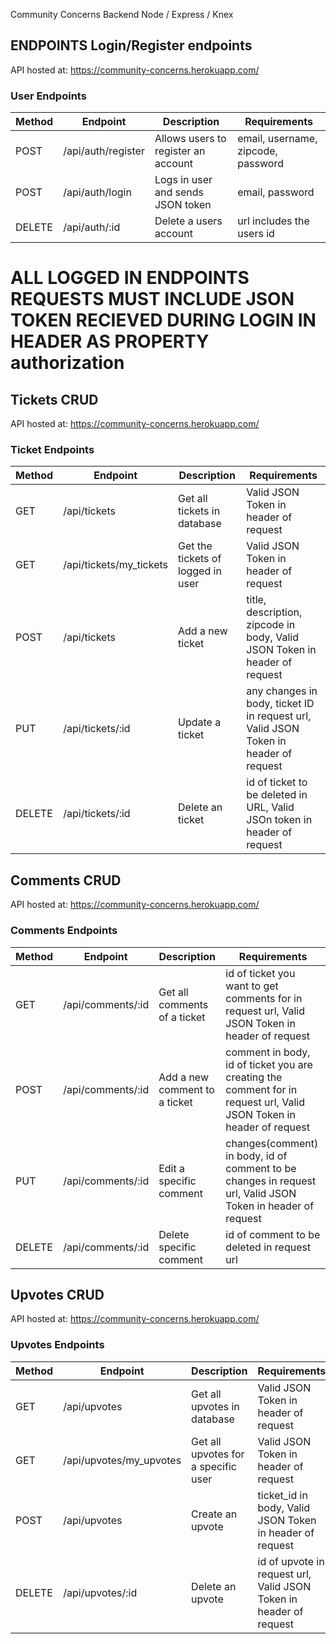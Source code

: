 Community Concerns Backend
Node / Express / Knex

ENDPOINTS
Login/Register endpoints
----------------------------------
API hosted at: https://community-concerns.herokuapp.com/
### User Endpoints 
| Method | Endpoint           | Description                             | Requirements
| ------ | ------------------ | ----------------------------------------|--------------------------------------
| POST   | /api/auth/register | Allows users to register an account     | email, username, zipcode, password
| POST   | /api/auth/login    | Logs in user and sends JSON token       | email, password
| DELETE | /api/auth/:id      | Delete a users account                  | url includes the users id
 

# ALL LOGGED IN ENDPOINTS REQUESTS MUST INCLUDE JSON TOKEN RECIEVED DURING LOGIN IN HEADER AS PROPERTY authorization
Tickets CRUD
------------------------
API hosted at: https://community-concerns.herokuapp.com/
### Ticket Endpoints 
| Method | Endpoint                | Description                        | Requirements
| ------ | ----------------------  | -----------------------------------|-------------------
| GET    | /api/tickets            | Get all tickets in database        | Valid JSON Token in header of request
| GET    | /api/tickets/my_tickets | Get the tickets of logged in user  | Valid JSON Token in header of request
| POST   | /api/tickets            | Add a new ticket                   | title, description, zipcode in body, Valid JSON Token in header of request
| PUT    | /api/tickets/:id        | Update a ticket                    | any changes in body, ticket ID in request url, Valid JSON Token in header of request
| DELETE | /api/tickets/:id        | Delete an ticket                   | id of ticket to be deleted in URL, Valid JSOn token in header of request

Comments CRUD
------------------------
API hosted at: https://community-concerns.herokuapp.com/
### Comments Endpoints 
| Method | Endpoint                 | Description                       | Requirements
| ------ | ----------------------   | ----------------------------------|-------------------
| GET    | /api/comments/:id        | Get all comments of a ticket      | id of ticket you want to get comments for in request url, Valid JSON Token in header of request
| POST   | /api/comments/:id        | Add a new comment to a ticket     | comment in body, id of ticket you are creating the comment for in request url, Valid JSON Token in header of request
| PUT    | /api/comments/:id        | Edit a specific comment           | changes(comment) in body, id of comment to be changes in request url, Valid JSON Token in header of request
| DELETE | /api/comments/:id        | Delete specific comment           | id of comment to be deleted in request url

Upvotes CRUD
------------------------
API hosted at: https://community-concerns.herokuapp.com/
### Upvotes Endpoints 
| Method | Endpoint                      | Description                                 | Requirements
| ------ | ---------------------------   | --------------------------------------------|-------------------
| GET    | /api/upvotes                  | Get all upvotes in database                 | Valid JSON Token in header of request
| GET    | /api/upvotes/my_upvotes       | Get all upvotes for a specific user         | Valid JSON Token in header of request 
| POST   | /api/upvotes                  | Create an upvote                            | ticket_id in body, Valid JSON Token in header of request
| DELETE | /api/upvotes/:id              | Delete an upvote                            | id of upvote in request url, Valid JSON Token in header of request